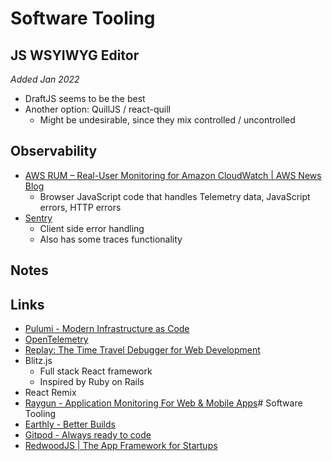 # Software Tooling

## JS WSYIWYG Editor

_Added Jan 2022_

- DraftJS seems to be the best
- Another option: QuillJS / react-quill
  - Might be undesirable, since they mix controlled / uncontrolled

## Observability

- [AWS RUM – Real-User Monitoring for Amazon CloudWatch | AWS News Blog](https://aws.amazon.com/blogs/aws/cloudwatch-rum/)
  - Browser JavaScript code that handles Telemetry data, JavaScript errors, HTTP errors
- [Sentry](https://sentry.io/welcome/)
  - Client side error handling
  - Also has some traces functionality

## Notes

## Links

- [Pulumi - Modern Infrastructure as Code](https://www.pulumi.com/)
- [OpenTelemetry](https://opentelemetry.io/)
- [Replay: The Time Travel Debugger for Web Development](https://www.replay.io/)
- Blitz.js
  - Full stack React framework
  - Inspired by Ruby on Rails
- React Remix
- [Raygun - Application Monitoring For Web & Mobile Apps](https://raygun.com/?utm_medium=sponsorship&utm_source=bytes&utm_campaign=ui-dev&utm_content=homepage&ck_subscriber_id=1388749535)# Software Tooling
- [Earthly - Better Builds](https://earthly.dev/)
- [Gitpod - Always ready to code](https://www.gitpod.io/)
- [RedwoodJS | The App Framework for Startups](https://redwoodjs.com/)
